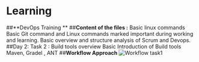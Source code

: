 # Learning
##**DevOps Training **
##**Content of the files :**
Basic linux commands 
Basic Git command and Linux commands marked important during working and learning.
Basic overview and structure analysis of Scrum and Devops.
##Day 2: Task 2 : Build tools overview
Basic Introduction of Build tools Maven, Gradel , ANT 
##**Workflow Approach**
![Workflow task1](https://user-images.githubusercontent.com/77292026/104974786-44be8f00-59f9-11eb-9916-3bdf1b00460b.png)
